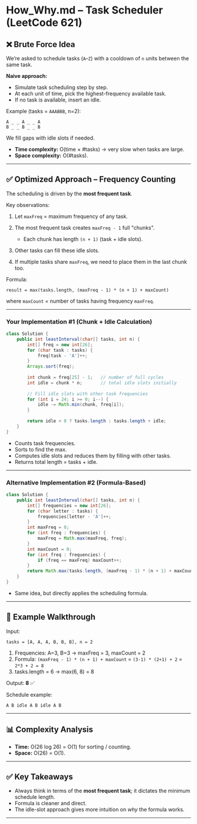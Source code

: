 # How_Why.md – Task Scheduler (LeetCode 621)

## ❌ Brute Force Idea

We’re asked to schedule tasks (`A`–`Z`) with a cooldown of `n` units between the same task.

**Naive approach:**

* Simulate task scheduling step by step.
* At each unit of time, pick the highest-frequency available task.
* If no task is available, insert an idle.

Example (tasks = `AAABBB`, n=2):

```
A _ _ A _ _ A
B _ _ B _ _ B
```

We fill gaps with idle slots if needed.

* **Time complexity:** O(time × #tasks) → very slow when tasks are large.
* **Space complexity:** O(#tasks).

---

## ✅ Optimized Approach – Frequency Counting

The scheduling is driven by the **most frequent task**.

Key observations:

1. Let `maxFreq` = maximum frequency of any task.
2. The most frequent task creates `maxFreq - 1` full "chunks".

   * Each chunk has length `(n + 1)` (task + idle slots).
3. Other tasks can fill these idle slots.
4. If multiple tasks share `maxFreq`, we need to place them in the last chunk too.

Formula:

```
result = max(tasks.length, (maxFreq - 1) * (n + 1) + maxCount)
```

where `maxCount` = number of tasks having frequency `maxFreq`.

---

### Your Implementation #1 (Chunk + Idle Calculation)

```java
class Solution {
    public int leastInterval(char[] tasks, int n) {
        int[] freq = new int[26];
        for (char task : tasks) {
            freq[task - 'A']++;
        }
        Arrays.sort(freq);
        
        int chunk = freq[25] - 1;   // number of full cycles
        int idle = chunk * n;       // total idle slots initially
        
        // Fill idle slots with other task frequencies
        for (int i = 24; i >= 0; i--) {
            idle -= Math.min(chunk, freq[i]);
        }
        
        return idle < 0 ? tasks.length : tasks.length + idle;
    }
}
```

* Counts task frequencies.
* Sorts to find the max.
* Computes idle slots and reduces them by filling with other tasks.
* Returns total length = tasks + idle.

---

### Alternative Implementation #2 (Formula-Based)

```java
class Solution {
    public int leastInterval(char[] tasks, int n) {
        int[] frequencies = new int[26];
        for (char letter : tasks) {
            frequencies[letter - 'A']++;
        }
        int maxFreq = 0;
        for (int freq : frequencies) {
            maxFreq = Math.max(maxFreq, freq);
        }
        int maxCount = 0;
        for (int freq : frequencies) {
            if (freq == maxFreq) maxCount++;
        }
        return Math.max(tasks.length, (maxFreq - 1) * (n + 1) + maxCount);
    }
}
```

* Same idea, but directly applies the scheduling formula.

---

## 🔎 Example Walkthrough

Input:

```
tasks = [A, A, A, B, B, B], n = 2
```

1. Frequencies: A=3, B=3
   → maxFreq = 3, maxCount = 2
2. Formula: `(maxFreq - 1) * (n + 1) + maxCount`
   = `(3-1) * (2+1) + 2`
   = `2*3 + 2 = 8`
3. tasks.length = 6 → max(6, 8) = 8

Output: **8** ✅

Schedule example:

```
A B idle A B idle A B
```

---

## 📊 Complexity Analysis

* **Time:** O(26 log 26) = O(1) for sorting / counting.
* **Space:** O(26) = O(1).

---

## ✅ Key Takeaways

* Always think in terms of the **most frequent task**; it dictates the minimum schedule length.
* Formula is cleaner and direct.
* The idle-slot approach gives more intuition on *why* the formula works.

---
